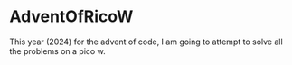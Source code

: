 # AdventOfRicoW
This year (2024) for the advent of code, I am going to attempt to solve all the problems on a pico w.
